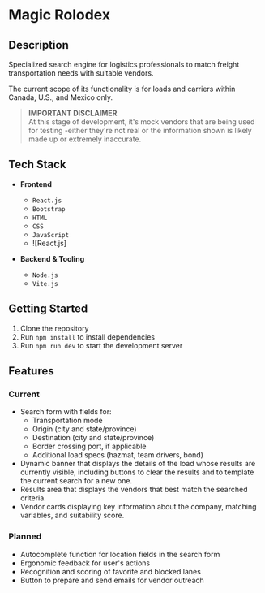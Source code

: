 # Magic Rolodex

## Description

Specialized search engine for logistics professionals to match freight transportation needs with suitable vendors.

The current scope of its functionality is for loads and carriers within Canada, U.S., and Mexico only.

> **IMPORTANT DISCLAIMER**  
> At this stage of development, it's mock vendors that are being used for testing -either they're not real or the information shown is likely made up or extremely inaccurate.  

## Tech Stack

- **Frontend**  
    - `React.js`  
    - `Bootstrap`  
    - `HTML`  
    - `CSS`  
    - `JavaScript`  
    - ![React.js]

- **Backend & Tooling**  
    - `Node.js`  
    - `Vite.js`  

## Getting Started

1. Clone the repository  
2. Run `npm install` to install dependencies  
3. Run `npm run dev` to start the development server  

## Features

### Current

- Search form with fields for:  
    - Transportation mode  
    - Origin (city and state/province)  
    - Destination (city and state/province)  
    - Border crossing port, if applicable  
    - Additional load specs (hazmat, team drivers, bond)  
- Dynamic banner that displays the details of the load whose results are currently visible, including buttons to clear the results and to template the current search for a new one.  
- Results area that displays the vendors that best match the searched criteria.  
- Vendor cards displaying key information about the company, matching variables, and suitability score.  

### Planned

- Autocomplete function for location fields in the search form  
- Ergonomic feedback for user's actions  
- Recognition and scoring of favorite and blocked lanes  
- Button to prepare and send emails for vendor outreach  
